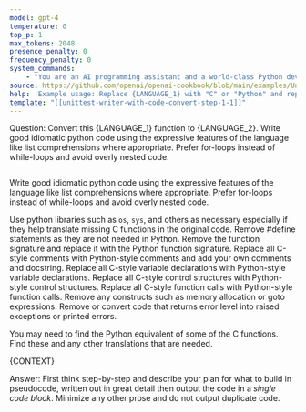 ```yaml
---
model: gpt-4
temperature: 0
top_p: 1
max_tokens: 2048
presence_penalty: 0
frequency_penalty: 0
system_commands:
    - "You are an AI programming assistant and a world-class Python developer with an eagle eye for unintended bugs and edge cases. You carefully explain code with great detail and accuracy. You follow the user's requirements carefully & to the letter."
source: https://github.com/openai/openai-cookbook/blob/main/examples/Unit_test_writing_using_a_multi-step_prompt.ipynb
help: 'Example usage: Replace {LANGUAGE_1} with "C" or "Python" and replace {LANGUAGE_2} with the destination language. Replace {CONTEXT} with extra information for the LLM to do its job better. Delete {CONTEXT} if you are starting without having any additional context.'
template: "[[unittest-writer-with-code-convert-step-1-1]]"
---
```


Question: Convert this {LANGUAGE_1} function to {LANGUAGE_2}. Write good idiomatic python code using the expressive features of the language like list comprehensions where appropriate. Prefer for-loops instead of while-loops and avoid overly nested code.

```{language_1}
```

Write good idiomatic python code using the expressive features of the language like list comprehensions where appropriate. Prefer for-loops instead of while-loops and avoid overly nested code.

Use python libraries such as `os`, `sys`, and others as necessary especially if they help translate missing C functions in the original code.
Remove \#define statements as they are not needed in Python.
Remove the function signature and replace it with the Python function signature.
Replace all C-style comments with Python-style comments and add your own comments and docstring.
Replace all C-style variable declarations with Python-style variable declarations.
Replace all C-style control structures with Python-style control structures.
Replace all C-style function calls with Python-style function calls.
Remove any constructs such as memory allocation or goto expressions.
Remove or convert code that returns error level into raised exceptions or printed errors.

You may need to find the Python equivalent of some of the C functions. Find these and any other translations that are needed.

{CONTEXT}

Answer: First think step-by-step and describe your plan for what to build in pseudocode, written out in great detail then output the code in a *single code block*. Minimize any other prose and do not output duplicate code.
